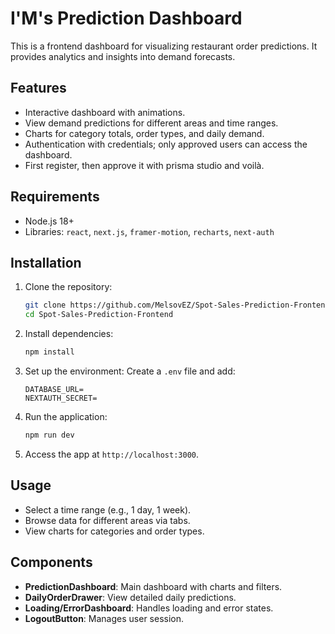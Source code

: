 # I&apos;M&apos;s Prediction Dashboard

This is a frontend dashboard for visualizing restaurant order predictions. It
provides analytics and insights into demand forecasts.

## Features

- Interactive dashboard with animations.
- View demand predictions for different areas and time ranges.
- Charts for category totals, order types, and daily demand.
- Authentication with credentials; only approved users can access the dashboard.
- First register, then approve it with prisma studio and voilà.

## Requirements

- Node.js 18+
- Libraries: `react`, `next.js`, `framer-motion`, `recharts`, `next-auth`

## Installation

1. Clone the repository:
    ```bash
    git clone https://github.com/MelsovEZ/Spot-Sales-Prediction-Frontend.git
    cd Spot-Sales-Prediction-Frontend
    ```

2. Install dependencies:
    ```bash
    npm install
    ```

3. Set up the environment: Create a `.env` file and add:
    ```
    DATABASE_URL=
    NEXTAUTH_SECRET=
    ```

4. Run the application:
    ```bash
    npm run dev
    ```

5. Access the app at `http://localhost:3000`.

## Usage

- Select a time range (e.g., 1 day, 1 week).
- Browse data for different areas via tabs.
- View charts for categories and order types.

## Components

- **PredictionDashboard**: Main dashboard with charts and filters.
- **DailyOrderDrawer**: View detailed daily predictions.
- **Loading/ErrorDashboard**: Handles loading and error states.
- **LogoutButton**: Manages user session.